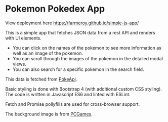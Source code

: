 <h1>Pokemon Pokedex App</h1>

View deployment here https://farmeroy.github.io/simple-js-app/


This is a simple app that fetches JSON data from a rest API and renders with UI elements.

* You can click on the names of the pokemon to see more information as well as an image of the pokemon.
* You can scroll through the images of the pokemon in the detailed modal views. 
* You can also search for a specific pokemon in the search field. 

This data is fetched from [PokeApi](https://pokeapi.co/). 

Basic styling is done with Bootstrap 4 (with additional custom CSS styling).
The code is written in Javascript ES6 and linted with ESLint. 

Fetch and Promise pollyfills are used for cross-browser support.

The background image is from [PCGames](https://www.pcgamesn.com/pokemon-pc-game).